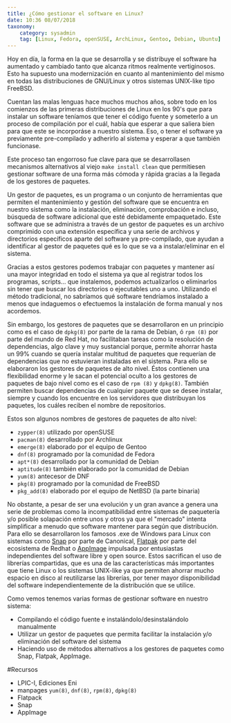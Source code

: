 ```yaml
---
title: ¿Cómo gestionar el software en Linux?
date: 10:36 08/07/2018
taxonomy:
    category: sysadmin
    tag: [Linux, Fedora, openSUSE, ArchLinux, Gentoo, Debian, Ubuntu]
---
```


Hoy en día, la forma en la que se desarrolla y se distribuye el software ha aumentado y cambiado tanto que alcanza ritmos realmente vertiginosos. Esto ha supuesto una modernización en cuanto al mantenimiento del mismo en todas las distribuciones de GNU/Linux y otros sistemas UNIX-like tipo FreeBSD. 

Cuentan las malas lenguas hace muchos muchos años, sobre todo en los comienzos de las primeras distribuciones de Linux  en los 90's que para instalar un software teníamos que tener el código fuente y someterlo a un proceso de compilación por el cuál, había que esperar a que saliera bien para que este se incorporáse a nuestro sistema. Eso, o tener el software ya previamente pre-compilado y adherirlo al sistema y esperar a que también funcionase. 

Este proceso tan engorroso fue clave para que se desarrollasen mecanismos alternativos al viejo `make install clean` que permitiesen gestionar software de una forma más cómoda y rápida gracias a la llegada de los gestores de paquetes.

Un gestor de paquetes, es un programa o un conjunto de herramientas que permiten el mantenimiento y gestión del software que se encuentra en nuestro sistema como la instalación, eliminación, comprobación e incluso, búsqueda de software adicional que esté debidamente empaquetado. Este software que se administra a través de un gestor de paquetes es un archivo comprimido con una extensión específica y una serie de archivos y directorios específicos aparte del software ya pre-compilado, que ayudan a identificar al gestor de paquetes qué es lo que se va a instalar/eliminar en el sistema.

Gracias a estos gestores podemos trabajar con paquetes y mantener así una mayor integridad en todo el sistema ya que al registrar todos los programas, scripts... que instalemos, podemos actualizarlos o eliminarlos sin tener que buscar los directorios o ejecutables uno a uno. Utilizando el método tradicional, no sabríamos qué software tendríamos instalado a menos que indaguemos o efectuemos la instalación de forma manual y nos acordemos.

Sin embargo, los gestores de paquetes que se desarrollaron en un principio como es el caso de `dpkg(8)` por parte de la rama de Debian, ó `rpm (8)` por parte del mundo de Red Hat, no facilitaban tareas como la resolución de dependencias, algo clave y muy sustancial porque, permite ahorrar hasta un 99% cuando se quería instalar multitud de paquetes que requerían de dependencias que no estuvieran instaladas en el sistema. Para ello se elaboraron los gestores de paquetes de alto nivel. Éstos contienen una flexibilidad enorme y le sacan el potencial oculto a los gestores de paquetes de bajo nivel como es el caso de `rpm (8)` y `dpkg(8)`. También permiten buscar dependencias de cualquier paquete que se desee instalar, siempre y cuando los encuentre en los servidores que distribuyan los paquetes, los cuáles reciben el nombre de repositorios. 

Estos son algunos nombres de gestores de paquetes de alto nivel: 
 * `zypper(8)` utilizado por openSUSE
 * `pacman(8)` desarrollado por Archlinux
 * `emerge(8)` elaborado por el equipo de Gentoo
 * `dnf(8)` programado por la comunidad de Fedora
 * `apt*(8)`  desarrollado por la comunidad de Debian
 * `aptitude(8)` también elaborado por la comunidad de Debian
 * `yum(8)` antecesor de DNF
 * `pkg(8)` programado por la comunidad de FreeBSD
 * `pkg_add(8)` elaborado por el equipo de NetBSD (la parte binaria)

No obstante, a pesar de ser una evolución y un gran avance a genera una serie de problemas como la incompatibilidad entre sistemas de paquetería y/o posible solapación entre unos y otros ya que el "mercado" intenta simplificar a menudo que software mantener para según que distribución. Para ello se desarrollaron los famosos .exe de Windows para Linux con sistemas como [Snap](https://snapcraft.io?target=_blank) por parte de Canonical, [Flatpak](https://flatpak.org?target=_blank) por parte del ecosistema de Redhat o [AppImage](https://appimage.org?target=_blank) impulsada por entusiastas independientes del software libre y open source.
Estos sacrifican el uso de librerías compartidas, que es una de las características más importantes que tiene Linux o los sistemas UNIX-like ya que permiten ahorrar mucho espacio en disco al reutilizarse las librerías, por tener mayor disponibilidad del software independientemente de la distribución que se utilice.

Como vemos tenemos varias formas de gestionar software en nuestro sistema:
 * Compilando el código fuente e instalándolo/desinstalándolo manualmente
 * Utilizar un gestor de paquetes que permita facilitar la instalación y/o eliminación del software del sistema
 * Haciendo uso de métodos alternativos a los gestores de paquetes como Snap, Flatpak, AppImage.

#Recursos
  * LPIC-I, Ediciones Eni
  * manpages `yum(8)`, `dnf(8)`, `rpm(8)`, `dpkg(8)`
  * Flatpack
  * Snap
  * AppImage